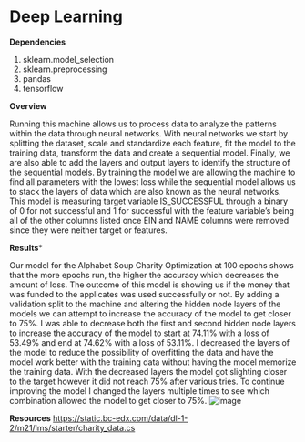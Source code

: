 # Deep Learning 

**Dependencies**
1. sklearn.model_selection
2. sklearn.preprocessing
3. pandas
4. tensorflow 

**Overview**

Running this machine allows us to process data to analyze the patterns within the data through neural networks. With neural networks we start by splitting the dataset, scale and standardize each feature, fit the model to the training data, transform the data and create a sequential model. Finally, we are also able to add the layers and output layers to identify the structure of the sequential models. By training the model we are allowing the machine to find all parameters with the lowest loss while the sequential model allows us to stack the layers of data which are also known as the neural networks. This model is measuring target variable IS_SUCCESSFUL through a binary of 0 for not successful and 1 for successful with the feature variable’s being all of the other columns listed once EIN and NAME columns were removed since they were neither target or features. 

**Results***

Our model for the Alphabet Soup Charity Optimization at 100 epochs shows that the more epochs run, the higher the accuracy which decreases the amount of loss.  The outcome of this model is showing us if the money that was funded to the applicates was used successfully or not. By adding a validation split to the machine and altering the hidden node layers of the models we can attempt to increase the accuracy of the model to get closer to 75%. I was able to decrease both the first and second hidden node layers to increase the accuracy of the model to start at 74.11% with a loss of 53.49% and end at 74.62% with a loss of 53.11%. I decreased the layers of the model to reduce the possibility of overfitting the data and have the model work better with the training data without having the model memorize the training data. With the decreased layers the model got slighting closer to the target however it did not reach 75% after various tries. To continue improving the model I changed the layers multiple times to see which combination allowed the model to get closer to 75%. 
![image](https://github.com/user-attachments/assets/cb4557ab-ece6-401d-bda5-dcc86365d187)


**Resources**
https://static.bc-edx.com/data/dl-1-2/m21/lms/starter/charity_data.cs 

